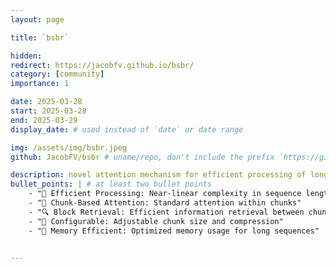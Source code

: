 ```yaml
---
layout: page

title: `bsbr`

hidden:
redirect: https://jacobfv.github.io/bsbr/
category: [community]
importance: 1

date: 2025-03-28
start: 2025-03-28
end: 2025-03-29
display_date: # used instead of `date` or date range

img: /assets/img/bsbr.jpeg
github: JacobFV/bsbr # uname/repo, don't include the prefix `https://github.com/`

description: novel attention mechanism for efficient processing of long sequences in transformer architectures
bullet_points: | # at least two bullet points
    - "🔄 Efficient Processing: Near-linear complexity in sequence length"
    - "🧩 Chunk-Based Attention: Standard attention within chunks"
    - "🔍 Block Retrieval: Efficient information retrieval between chunks"
    - "🎯 Configurable: Adjustable chunk size and compression"
    - "💾 Memory Efficient: Optimized memory usage for long sequences"


---
```

